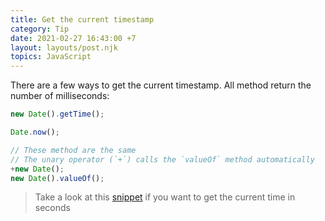 ```yaml
---
title: Get the current timestamp
category: Tip
date: 2021-02-27 16:43:00 +7
layout: layouts/post.njk
topics: JavaScript
---
```


There are a few ways to get the current timestamp. All method return the number of milliseconds:

```js
new Date().getTime();

Date.now();

// These method are the same
// The unary operator (`+`) calls the `valueOf` method automatically
+new Date();
new Date().valueOf();
```

> Take a look at this [snippet](https://1loc.dev/#get-the-current-timestamp-in-seconds) if you want to get the current time in seconds
